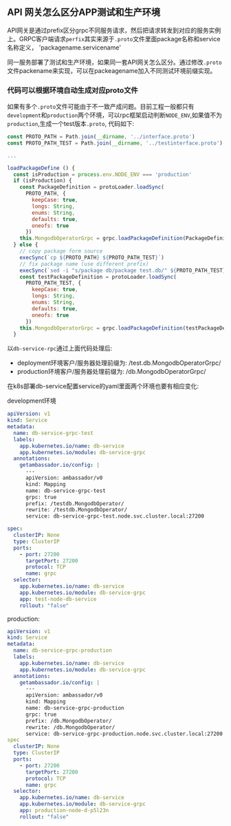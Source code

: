 ## API 网关怎么区分APP测试和生产环境

API网关是通过prefix区分grpc不同服务请求，然后把请求转发到对应的服务实例上。GRPC客户端请求`perfix`其实来源于`.proto`文件里面package名称和service名称定义， 'packagename.servicename'

同一服务部署了测试和生产环境，如果同一套API网关怎么区分。通过修改`.proto`文件packename来实现，可以在packeagename加入不同测试环境前缀实现。


### 代码可以根据环境自动生成对应proto文件

如果有多个`.proto`文件可能由于不一致产成问题。目前工程一般都只有`development`和`production`两个环境，可以rpc框架启动判断`NODE_ENV`,如果值不为`production`,生成一个test版本`.proto`, 代码如下:

```js
const PROTO_PATH = Path.join(__dirname, '../interface.proto')
const PROTO_PATH_TEST = Path.join(__dirname, '../testinterface.proto')

...

loadPackageDefine () {
  const isProduction = process.env.NODE_ENV === 'production'
  if (isProduction) {
    const PackageDefinition = protoLoader.loadSync(
      PROTO_PATH, {
        keepCase: true,
        longs: String,
        enums: String,
        defaults: true,
        oneofs: true
      })
    this.MongodbOperatorGrpc = grpc.loadPackageDefinition(PackageDefinition).db
  } else {
    // copy package form source
    execSync(`cp ${PROTO_PATH} ${PROTO_PATH_TEST}`)
    // fix package name (use different prefix)
    execSync(`sed -i "s/package db/package test.db/" ${PROTO_PATH_TEST}`)
    const testPackageDefinition = protoLoader.loadSync(
      PROTO_PATH_TEST, {
        keepCase: true,
        longs: String,
        enums: String,
        defaults: true,
        oneofs: true
      })
    this.MongodbOperatorGrpc = grpc.loadPackageDefinition(testPackageDefinition).testdb
  }
```

以`db-service-rpc`通过上面代码处理后:

- deployment环境客户/服务器处理前缀为: /test.db.MongodbOperatorGrpc/
- production环境客户/服务器处理前缀为: /db.MongodbOperatorGrpc/

在k8s部署db-service配置service的yaml里面两个环境也要有相应变化:

development环境
```yaml
apiVersion: v1
kind: Service
metadata:
  name: db-service-grpc-test
  labels:
    app.kubernetes.io/name: db-service
    app.kubernetes.io/module: db-service-grpc
  annotations:
    getambassador.io/config: |
      ---
      apiVersion: ambassador/v0
      kind: Mapping
      name: db-service-grpc-test
      grpc: true
      prefix: /testdb.MongodbOperator/
      rewrite: /testdb.MongodbOperator/
      service: db-service-grpc-test.node.svc.cluster.local:27200

spec:
  clusterIP: None
  type: ClusterIP
  ports:
    - port: 27200
      targetPort: 27200
      protocol: TCP
      name: grpc
  selector:
    app.kubernetes.io/name: db-service
    app.kubernetes.io/module: db-service-grpc
    app: test-node-db-service
    rollout: "false"
```

production:
```yaml
apiVersion: v1
kind: Service
metadata:
  name: db-service-grpc-production
  labels:
    app.kubernetes.io/name: db-service
    app.kubernetes.io/module: db-service-grpc
  annotations:
    getambassador.io/config: |
      ---
      apiVersion: ambassador/v0
      kind: Mapping
      name: db-service-grpc-production
      grpc: true
      prefix: /db.MongodbOperator/
      rewrite: /db.MongodbOperator/
      service: db-service-grpc-production.node.svc.cluster.local:27200
spec
  clusterIP: None
  type: ClusterIP
  ports:
    - port: 27200
      targetPort: 27200
      protocol: TCP
      name: grpc
  selector:
    app.kubernetes.io/name: db-service
    app.kubernetes.io/module: db-service-grpc
    app: production-node-d-p5l23n
    rollout: "false"
```
